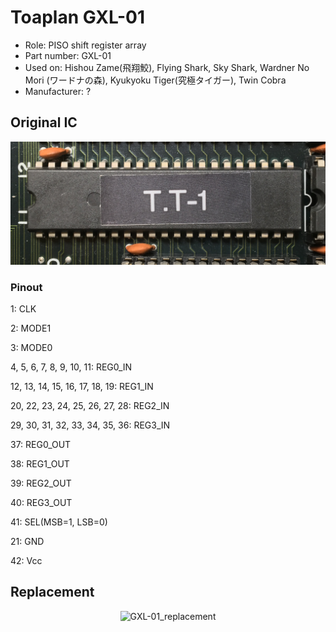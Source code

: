# Toaplan GXL-01
* Role: PISO shift register array
* Part number: GXL-01
* Used on: Hishou Zame(飛翔鮫), Flying Shark, Sky Shark, Wardner No Mori (ワードナの森), Kyukyoku Tiger(究極タイガー), Twin Cobra
* Manufacturer: ?


## Original IC
<p align=center><img alt="GXL-01_front" src="./GXL-01_front.jpg" height="auto" width="640"></p>

### Pinout
1: CLK

2: MODE1

3: MODE0

4, 5, 6, 7, 8, 9, 10, 11: REG0_IN

12, 13, 14, 15, 16, 17, 18, 19: REG1_IN

20, 22, 23, 24, 25, 26, 27, 28: REG2_IN

29, 30, 31, 32, 33, 34, 35, 36: REG3_IN

37: REG0_OUT

38: REG1_OUT

39: REG2_OUT

40: REG3_OUT

41: SEL(MSB=1, LSB=0)

21: GND

42: Vcc


## Replacement
<p align=center><img alt="GXL-01_replacement" src="./GXL-01_replacement.jpg" height="auto" width="640"></p>
